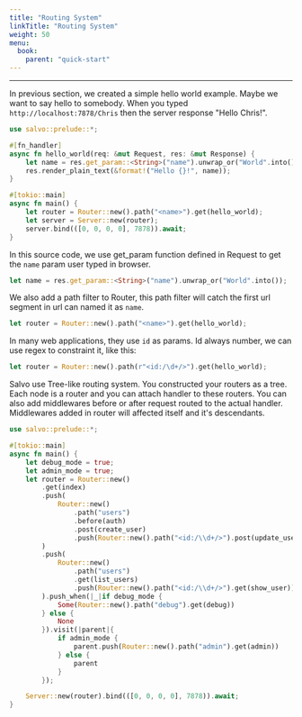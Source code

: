```yaml
---
title: "Routing System"
linkTitle: "Routing System"
weight: 50
menu:
  book:
    parent: "quick-start"
---
```

---

In previous section, we created a simple hello world example. Maybe we want to say hello to somebody. When you typed ```http://localhost:7878/Chris``` then the server response "Hello Chris!".

```rust
use salvo::prelude::*;

#[fn_handler]
async fn hello_world(req: &mut Request, res: &mut Response) {
    let name = res.get_param::<String>("name").unwrap_or("World".into());
    res.render_plain_text(&format!("Hello {}!", name));
}

#[tokio::main]
async fn main() {
    let router = Router::new().path("<name>").get(hello_world);
    let server = Server::new(router);
    server.bind(([0, 0, 0, 0], 7878)).await;
}
```

In this source code, we use get_param function defined in Request to get the ```name``` param user typed in browser.

```rust
let name = res.get_param::<String>("name").unwrap_or("World".into());
```

We also add a path filter to Router, this path filter will catch the first url segment in url can named it as ```name```.

```rust
let router = Router::new().path("<name>").get(hello_world);
```

In many web applications, they use ```id``` as params. Id always number, we can use regex to constraint it, like this:

```rust
let router = Router::new().path(r"<id:/\d+/>").get(hello_world);
```

Salvo use Tree-like routing system. You constructed your routers as a tree. Each node is a router and you can attach handler to these routers. You can also add middlewares before or after request routed to the actual handler. Middlewares added in router will affected itself and it's descendants.

```rust
use salvo::prelude::*;

#[tokio::main]
async fn main() {
    let debug_mode = true;
    let admin_mode = true;
    let router = Router::new()
        .get(index)
        .push(
            Router::new()
                .path("users")
                .before(auth)
                .post(create_user)
                .push(Router::new().path("<id:/\\d+/>").post(update_user).delete(delete_user)),
        )
        .push(
            Router::new()
                .path("users")
                .get(list_users)
                .push(Router::new().path("<id:/\\d+/>").get(show_user)),
        ).push_when(|_|if debug_mode {
            Some(Router::new().path("debug").get(debug))
        } else {
            None
        }).visit(|parent|{
            if admin_mode {
                parent.push(Router::new().path("admin").get(admin))
            } else {
                parent
            }
        });

    Server::new(router).bind(([0, 0, 0, 0], 7878)).await;
}
````